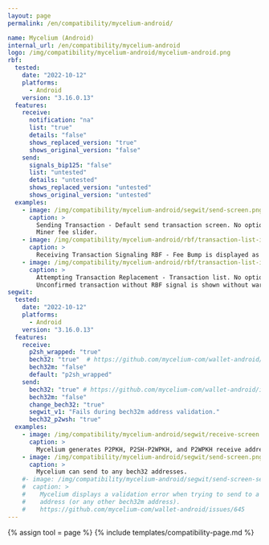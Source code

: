 ```yaml
---
layout: page
permalink: /en/compatibility/mycelium-android/

name: Mycelium (Android)
internal_url: /en/compatibility/mycelium-android
logo: /img/compatibility/mycelium-android/mycelium-android.png
rbf:
  tested:
    date: "2022-10-12"
    platforms:
      - Android
    version: "3.16.0.13"
  features:
    receive:
      notification: "na"
      list: "true"
      details: "false"
      shows_replaced_version: "true"
      shows_original_version: "false"
    send:
      signals_bip125: "false"
      list: "untested"
      details: "untested"
      shows_replaced_version: "untested"
      shows_original_version: "untested"
  examples:
    - image: /img/compatibility/mycelium-android/segwit/send-screen.png
      caption: >
        Sending Transaction - Default send transaction screen. No options for RBF while sending or in app settings.
        Miner fee slider.
    - image: /img/compatibility/mycelium-android/rbf/transaction-list-incoming-double-spend.png
      caption: >
        Receiving Transaction Signaling RBF - Fee Bump is displayed as double spend. Sometimes, when receiving any transaction, no unconfirmed transactions show.
    - image: /img/compatibility/mycelium-android/rbf/transaction-list-in-out.png
      caption: >
        Attempting Transaction Replacement - Transaction list. No option to bump since transaction sent without RBF.
        Unconfirmed transaction without RBF signal is shown without warning.
segwit:
  tested:
    date: "2022-10-12"
    platforms:
      - Android
    version: "3.16.0.13"
  features:
    receive:
      p2sh_wrapped: "true"
      bech32: "true"  # https://github.com/mycelium-com/wallet-android/issues/425#issuecomment-440792004
      bech32m: "false"
      default: "p2sh_wrapped"
    send:
      bech32: "true" # https://github.com/mycelium-com/wallet-android/issues/425#issuecomment-440792004
      bech32m: "false"
      change_bech32: "true"
      segwit_v1: "Fails during bech32m address validation."
      bech32_p2wsh: "true"
  examples:
    - image: /img/compatibility/mycelium-android/segwit/receive-screen.png
      caption: >
        Mycelium generates P2PKH, P2SH-P2WPKH, and P2WPKH receive addresses.
    - image: /img/compatibility/mycelium-android/segwit/send-screen.png
      caption: >
        Mycelium can send to any bech32 addresses.
    #- image: /img/compatibility/mycelium-android/segwit/send-screen-segwit-v1-error.png
    #  caption: >
    #    Mycelium displays a validation error when trying to send to a segwit v1
    #    address (or any other bech32m address).
    #    https://github.com/mycelium-com/wallet-android/issues/645
---
```

<!-- Mycelium Android -->

{% assign tool = page %}
{% include templates/compatibility-page.md %}
